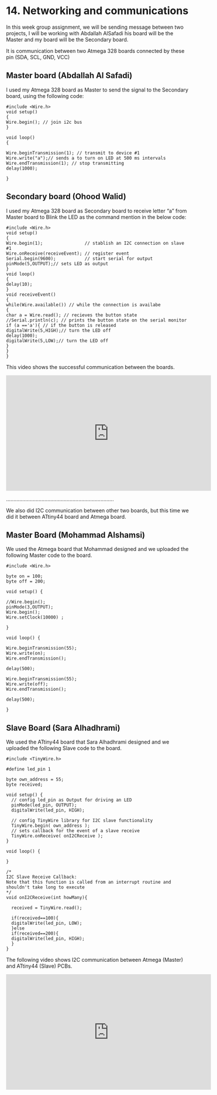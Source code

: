 # 14. Networking and communications


In this week group assignment, we will be sending message between two projects, I will be working with Abdallah AlSafadi his board will be the Master and my board will be the Secondary board.

It is communication between two Atmega 328 boards connected by these pin (SDA, SCL, GND, VCC)


## **Master board (Abdallah Al Safadi)**

I used my Atmega 328 board as Master to send the signal to the Secondary board, using the following code:


```
#include <Wire.h>
void setup()
{
Wire.begin(); // join i2c bus
}

void loop()
{

Wire.beginTransmission(1); // transmit to device #1
Wire.write("a");// sends a to turn on LED at 500 ms intervals
Wire.endTransmission(1); // stop transmitting
delay(1000);

}
```

## **Secondary board (Ohood Walid)**

I used my Atmega 328 board as Secondary board to receive letter “a” from Master board to Blink the LED as the command mention in the below code:


```
#include <Wire.h>
void setup()
{
Wire.begin(1);                // stablish an I2C connection on slave #1
Wire.onReceive(receiveEvent); // register event
Serial.begin(9600);           // start serial for output
pinMode(5,OUTPUT);// sets LED as output
}
void loop()
{
delay(10);
}
void receiveEvent()
{
while(Wire.available()) // while the connection is availabe
{
char a = Wire.read(); // recieves the button state
//Serial.println(c); // prints the button state on the serial monitor
if (a =='a'){ // if the button is released
digitalWrite(5,HIGH);// turn the LED off
delay(1000);
digitalWrite(5,LOW);// turn the LED off
}
}
}  
```

This video shows the successful communication between the boards.


<iframe width="560" height="315" src="https://www.youtube.com/embed/7S6Zbrrebso" title="YouTube video player" frameborder="0" allow="accelerometer; autoplay; clipboard-write; encrypted-media; gyroscope; picture-in-picture" allowfullscreen></iframe>

.........................................................................

We also did I2C communication between other two boards, but this time we did it between ATtiny44 board and Atmega board.  
## **Master Board (Mohammad Alshamsi)**
We used the Atmega board that Mohammad designed and we uploaded the following Master code to the board.

```
#include <Wire.h>

byte on = 100;
byte off = 200;

void setup() {

//Wire.begin();
pinMode(3,OUTPUT);
Wire.begin();
Wire.setClock(10000) ;

}

void loop() {

Wire.beginTransmission(55);
Wire.write(on);
Wire.endTransmission();

delay(500);

Wire.beginTransmission(55);
Wire.write(off);
Wire.endTransmission();

delay(500);

}
```

## **Slave Board (Sara Alhadhrami)**
We used the ATtiny44 board that Sara Alhadhrami designed and we uploaded the following Slave code to the board.

```
#include <TinyWire.h>

#define led_pin 1

byte own_address = 55;
byte received;

void setup() {
  // config led_pin as Output for driving an LED
  pinMode(led_pin, OUTPUT);
  digitalWrite(led_pin, HIGH);

  // config TinyWire library for I2C slave functionality
  TinyWire.begin( own_address );
  // sets callback for the event of a slave receive
  TinyWire.onReceive( onI2CReceive );
}

void loop() {

}

/*
I2C Slave Receive Callback:
Note that this function is called from an interrupt routine and shouldn't take long to execute
*/
void onI2CReceive(int howMany){

  received = TinyWire.read();

  if(received==100){
  digitalWrite(led_pin, LOW);
  }else
  if(received==200){
  digitalWrite(led_pin, HIGH);
  }
}
```
The following video shows I2C communication between Atmega (Master) and ATtiny44 (Slave) PCBs.

<iframe width="560" height="315" src="https://www.youtube.com/embed/dYP0r-af1sU" title="YouTube video player" frameborder="0" allow="accelerometer; autoplay; clipboard-write; encrypted-media; gyroscope; picture-in-picture" allowfullscreen></iframe>
